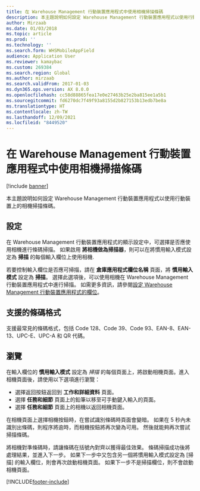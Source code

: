 ```yaml
---
title: 在 Warehouse Management 行動裝置應用程式中使用相機掃描條碼
description: 本主題說明如何設定 Warehouse Management 行動裝置應用程式以使用行動裝置上的相機掃描條碼。
author: Mirzaab
ms.date: 01/03/2018
ms.topic: article
ms.prod: ''
ms.technology: ''
ms.search.form: WHSMobileAppField
audience: Application User
ms.reviewer: kamaybac
ms.custom: 269384
ms.search.region: Global
ms.author: mirzaab
ms.search.validFrom: 2017-01-03
ms.dyn365.ops.version: AX 8.0.0
ms.openlocfilehash: cc58d88865fea17e0e27463b25e2ba815ee1a5b1
ms.sourcegitcommit: fd6270dc7f49f93a8155d2b827153b13edb7be8a
ms.translationtype: HT
ms.contentlocale: zh-TW
ms.lasthandoff: 12/09/2021
ms.locfileid: "8449520"
---
```

# <a name="scan-bar-codes-using-a-camera-in-the-warehouse-management-mobile-app"></a>在 Warehouse Management 行動裝置應用程式中使用相機掃描條碼

[!include [banner](../includes/banner.md)]

本主題說明如何設定 Warehouse Management 行動裝置應用程式以使用行動裝置上的相機掃描條碼。

## <a name="setup"></a>設定

在 Warehouse Management 行動裝置應用程式的顯示設定中，可選擇是否應使用相機進行條碼掃描。 如果啟用 **將相機做為掃描器**，則可以在將慣用輸入模式設定為 **掃描** 的每個輸入欄位上使用相機.

若要控制輸入欄位是否應可掃描，請在 **倉庫應用程式欄位名稱** 頁面，將 **慣用輸入模式** 設定為 **掃描**。 選擇此選項後，可以使用相機在 Warehouse Management 行動裝置應用程式中進行掃描。 如需更多資訊，請參閱[設定 Warehouse Management 行動裝置應用程式的欄位](configure-app-field-names-priorities-warehouse.md)。

## <a name="supported-bar-code-formats"></a>支援的條碼格式

支援最常見的條碼格式，包括 Code 128、Code 39、Code 93、EAN-8、EAN-13、UPC-E、UPC-A 和 QR 代碼。

## <a name="navigation"></a>瀏覽

在輸入欄位的 **慣用輸入模式** 設定為 *掃描* 的每個頁面上，將啟動相機頁面。進入相機頁面後，請使用以下選項進行瀏覽：

- 選擇返回按鈕返回到 **工作和詳細資料** 頁面。
- 選擇 **任務和細節** 頁面上的鉛筆以移至可手動鍵入輸入的頁面。
- 選擇 **任務和細節** 頁面上的相機以返回相機頁面。

在相機頁面上選擇相機按鈕時，在嘗試識別條碼時頁面會變暗。 如果在 5 秒內未識別出條碼，則程序將逾時，而相機按鈕將再次變為可用。 然後就能夠再次嘗試掃描條碼。

將相機對準條碼時，請讓條碼在括號內對齊以獲得最佳效果。 條碼掃描成功後將處理結果，並進入下一步。 如果下一步中又包含另一個將慣用輸入模式設定為 [掃描] 的輸入欄位，則會再次啟動相機頁面。 如果下一步不是掃描欄位，則不會啟動相機頁面。



[!INCLUDE[footer-include](../../includes/footer-banner.md)]
